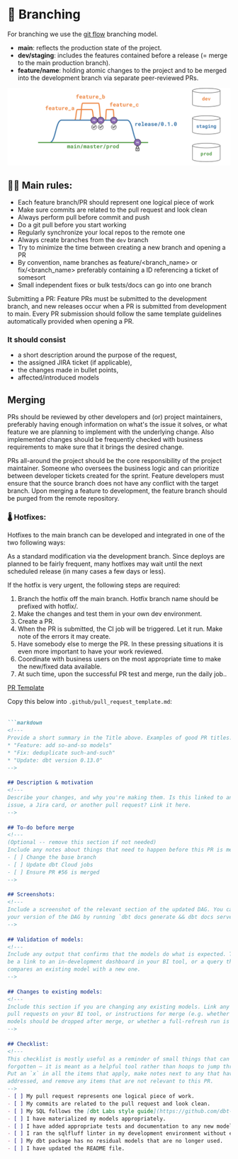 # 🎋 Branching

For branching we use the [git flow](https://nvie.com/posts/a-successful-git-branching-model/) branching model. 

- **main**: reflects the production state of the project.
- **dev/staging**: includes the features contained before a release (= merge to the main production branch).
- **feature/name**: holding atomic changes to the project and to be merged into the development branch via separate peer-reviewed PRs.

<p align="center">
<img src="../misc/branching.png">
</p>


## 👩‍⚖️ Main rules:

- Each feature branch/PR should represent one logical piece of work
- Make sure commits are related to the pull request and look clean
- Always perform pull before commit and push
- Do a git pull before you start working
- Regularly synchronize your local repos to the remote one
- Always create branches from the `dev` branch
- Try to minimize the time between creating a new branch and opening a PR
- By convention, name branches as feature/<branch_name> or fix/<branch_name> preferably containing a ID referencing a ticket of somesort
- Small independent fixes or bulk tests/docs can go into one branch

Submitting a PR:
Feature PRs must be submitted to the development branch, and new releases occur when a PR is submitted from development to main. Every PR submission should follow the same template guidelines automatically provided when opening a PR.

### It should consist

- a short description around the purpose of the request,
- the assigned JIRA ticket (if applicable),
- the changes made in bullet points,
- affected/introduced models

## Merging

PRs should be reviewed by other developers and (or) project maintainers, preferably having enough information on what's the issue it solves, or what feature we are planning to implement with the underlying change. Also implemented changes should be frequently checked with business requirements to make sure that it brings the desired change.

PRs all-around the project should be the core responsibility of the project maintainer. Someone who oversees the business logic and can prioritize between developer tickets created for the sprint. Feature developers must ensure that the source branch does not have any conflict with the target branch. Upon merging a feature to development, the feature branch should be purged from the remote repository.

### 🌡️ Hotfixes:

Hotfixes to the main branch can be developed and integrated in one of the two following ways:

As a standard modification via the development branch. Since deploys are planned to be fairly frequent, many hotfixes may wait until the next scheduled release (in many cases a few days or less).

If the hotfix is very urgent, the following steps are required:
1. Branch the hotfix off the main branch. Hotfix branch name should be prefixed with hotfix/.
2. Make the changes and test them in your own dev environment.
3. Create a PR.
4. When the PR is submitted, the CI job will be triggered. Let it run. Make note of the errors it may create.
5. Have somebody else to merge the PR. In these pressing situations it is even more important to have your work reviewed.
6. Coordinate with business users on the most appropriate time to make the new/fixed data available.
7. At such time, upon the successful PR test and merge, run the daily job..

[PR Template](../templates/pull_request_template.md)

Copy this below into `.github/pull_request_template.md`:

```markdown

```markdown
<!---
Provide a short summary in the Title above. Examples of good PR titles:
* "Feature: add so-and-so models"
* "Fix: deduplicate such-and-such"
* "Update: dbt version 0.13.0"
-->

## Description & motivation
<!---
Describe your changes, and why you're making them. Is this linked to an open
issue, a Jira card, or another pull request? Link it here.
-->

## To-do before merge
<!---
(Optional -- remove this section if not needed)
Include any notes about things that need to happen before this PR is merged, e.g.:
- [ ] Change the base branch
- [ ] Update dbt Cloud jobs
- [ ] Ensure PR #56 is merged
-->

## Screenshots:
<!---
Include a screenshot of the relevant section of the updated DAG. You can access
your version of the DAG by running `dbt docs generate && dbt docs serve`.
-->

## Validation of models:
<!---
Include any output that confirms that the models do what is expected. This might
be a link to an in-development dashboard in your BI tool, or a query that
compares an existing model with a new one.
-->

## Changes to existing models:
<!---
Include this section if you are changing any existing models. Link any related
pull requests on your BI tool, or instructions for merge (e.g. whether old
models should be dropped after merge, or whether a full-refresh run is required)
-->

## Checklist:
<!---
This checklist is mostly useful as a reminder of small things that can easily be
forgotten – it is meant as a helpful tool rather than hoops to jump through.
Put an `x` in all the items that apply, make notes next to any that haven't been
addressed, and remove any items that are not relevant to this PR.
-->
- [ ] My pull request represents one logical piece of work.
- [ ] My commits are related to the pull request and look clean.
- [ ] My SQL follows the [dbt Labs style guide](https://github.com/dbt-labs/corp/blob/master/dbt_style_guide.md).
- [ ] I have materialized my models appropriately.
- [ ] I have added appropriate tests and documentation to any new models.
- [ ] I ran the sqlfluff linter in my development environment without error.
- [ ] My dbt package has no residual models that are no longer used.
- [ ] I have updated the README file.
```


